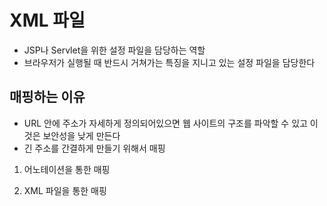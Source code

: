 # XML 파일
- JSP나 Servlet을 위한 설정 파일을 담당하는 역할
- 브라우저가 실행될 때 반드시 거쳐가는 특징을 지니고 있는 설정 파일을 담당한다

## 매핑하는 이유
- URL 안에 주소가 자세하게 정의되어있으면 웹 사이트의 구조를 파악할 수 있고 이것은 보안성을 낮게 만든다
- 긴 주소를 간결하게 만들기 위해서 매핑


1. 어노테이션을 통한 매핑

2. XML 파일을 통한 매핑
